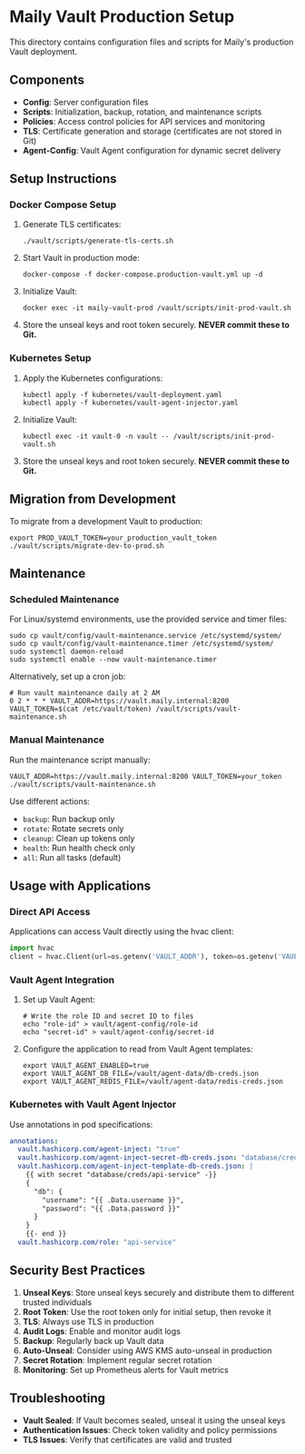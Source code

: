 # Maily Vault Production Setup

This directory contains configuration files and scripts for Maily's production Vault deployment.

## Components

- **Config**: Server configuration files
- **Scripts**: Initialization, backup, rotation, and maintenance scripts
- **Policies**: Access control policies for API services and monitoring
- **TLS**: Certificate generation and storage (certificates are not stored in Git)
- **Agent-Config**: Vault Agent configuration for dynamic secret delivery

## Setup Instructions

### Docker Compose Setup

1. Generate TLS certificates:
   ```
   ./vault/scripts/generate-tls-certs.sh
   ```

2. Start Vault in production mode:
   ```
   docker-compose -f docker-compose.production-vault.yml up -d
   ```

3. Initialize Vault:
   ```
   docker exec -it maily-vault-prod /vault/scripts/init-prod-vault.sh
   ```

4. Store the unseal keys and root token securely. **NEVER commit these to Git.**

### Kubernetes Setup

1. Apply the Kubernetes configurations:
   ```
   kubectl apply -f kubernetes/vault-deployment.yaml
   kubectl apply -f kubernetes/vault-agent-injector.yaml
   ```

2. Initialize Vault:
   ```
   kubectl exec -it vault-0 -n vault -- /vault/scripts/init-prod-vault.sh
   ```

3. Store the unseal keys and root token securely. **NEVER commit these to Git.**

## Migration from Development

To migrate from a development Vault to production:

```
export PROD_VAULT_TOKEN=your_production_vault_token
./vault/scripts/migrate-dev-to-prod.sh
```

## Maintenance

### Scheduled Maintenance

For Linux/systemd environments, use the provided service and timer files:

```
sudo cp vault/config/vault-maintenance.service /etc/systemd/system/
sudo cp vault/config/vault-maintenance.timer /etc/systemd/system/
sudo systemctl daemon-reload
sudo systemctl enable --now vault-maintenance.timer
```

Alternatively, set up a cron job:

```
# Run vault maintenance daily at 2 AM
0 2 * * * VAULT_ADDR=https://vault.maily.internal:8200 VAULT_TOKEN=$(cat /etc/vault/token) /vault/scripts/vault-maintenance.sh
```

### Manual Maintenance

Run the maintenance script manually:

```
VAULT_ADDR=https://vault.maily.internal:8200 VAULT_TOKEN=your_token ./vault/scripts/vault-maintenance.sh
```

Use different actions:
- `backup`: Run backup only
- `rotate`: Rotate secrets only
- `cleanup`: Clean up tokens only
- `health`: Run health check only
- `all`: Run all tasks (default)

## Usage with Applications

### Direct API Access

Applications can access Vault directly using the hvac client:

```python
import hvac
client = hvac.Client(url=os.getenv('VAULT_ADDR'), token=os.getenv('VAULT_TOKEN'))
```

### Vault Agent Integration

1. Set up Vault Agent:
   ```
   # Write the role ID and secret ID to files
   echo "role-id" > vault/agent-config/role-id
   echo "secret-id" > vault/agent-config/secret-id
   ```

2. Configure the application to read from Vault Agent templates:
   ```
   export VAULT_AGENT_ENABLED=true
   export VAULT_AGENT_DB_FILE=/vault/agent-data/db-creds.json
   export VAULT_AGENT_REDIS_FILE=/vault/agent-data/redis-creds.json
   ```

### Kubernetes with Vault Agent Injector

Use annotations in pod specifications:

```yaml
annotations:
  vault.hashicorp.com/agent-inject: "true"
  vault.hashicorp.com/agent-inject-secret-db-creds.json: "database/creds/api-service"
  vault.hashicorp.com/agent-inject-template-db-creds.json: |
    {{ with secret "database/creds/api-service" -}}
    {
      "db": {
        "username": "{{ .Data.username }}",
        "password": "{{ .Data.password }}"
      }
    }
    {{- end }}
  vault.hashicorp.com/role: "api-service"
```

## Security Best Practices

1. **Unseal Keys**: Store unseal keys securely and distribute them to different trusted individuals
2. **Root Token**: Use the root token only for initial setup, then revoke it
3. **TLS**: Always use TLS in production
4. **Audit Logs**: Enable and monitor audit logs
5. **Backup**: Regularly back up Vault data
6. **Auto-Unseal**: Consider using AWS KMS auto-unseal in production
7. **Secret Rotation**: Implement regular secret rotation
8. **Monitoring**: Set up Prometheus alerts for Vault metrics

## Troubleshooting

- **Vault Sealed**: If Vault becomes sealed, unseal it using the unseal keys
- **Authentication Issues**: Check token validity and policy permissions
- **TLS Issues**: Verify that certificates are valid and trusted
